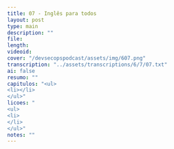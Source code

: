 ```yaml
---
title: 07 - Inglês para todos
layout: post
type: main
description: ""
file: 
length: 
videoid: 
cover: "/devsecopspodcast/assets/img/607.png"
transcription: "../assets/transcriptions/6/7/07.txt"
ai: false
resumo: ""
capitulos: "<ul>
<li></li>
</ul>"
licoes: "
<ul>
<li>
</li>
</ul>"
notes: ""
---
```


